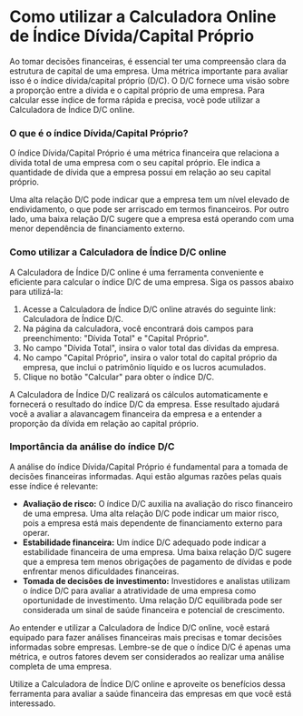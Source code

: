 Como utilizar a Calculadora Online de Índice Dívida/Capital Próprio
===================================================================

Ao tomar decisões financeiras, é essencial ter uma compreensão clara da estrutura de capital de uma empresa. Uma métrica importante para avaliar isso é o índice dívida/capital próprio (D/C). O D/C fornece uma visão sobre a proporção entre a dívida e o capital próprio de uma empresa. Para calcular esse índice de forma rápida e precisa, você pode utilizar a Calculadora de Índice D/C online.

### O que é o índice Dívida/Capital Próprio?

O índice Dívida/Capital Próprio é uma métrica financeira que relaciona a dívida total de uma empresa com o seu capital próprio. Ele indica a quantidade de dívida que a empresa possui em relação ao seu capital próprio.

Uma alta relação D/C pode indicar que a empresa tem um nível elevado de endividamento, o que pode ser arriscado em termos financeiros. Por outro lado, uma baixa relação D/C sugere que a empresa está operando com uma menor dependência de financiamento externo.

### Como utilizar a Calculadora de Índice D/C online

A Calculadora de Índice D/C online é uma ferramenta conveniente e eficiente para calcular o índice D/C de uma empresa. Siga os passos abaixo para utilizá-la:

1. Acesse a Calculadora de Índice D/C online através do seguinte link: Calculadora de Índice D/C.
2. Na página da calculadora, você encontrará dois campos para preenchimento: "Dívida Total" e "Capital Próprio".
3. No campo "Dívida Total", insira o valor total das dívidas da empresa.
4. No campo "Capital Próprio", insira o valor total do capital próprio da empresa, que inclui o patrimônio líquido e os lucros acumulados.
5. Clique no botão "Calcular" para obter o índice D/C.

A Calculadora de Índice D/C realizará os cálculos automaticamente e fornecerá o resultado do índice D/C da empresa. Esse resultado ajudará você a avaliar a alavancagem financeira da empresa e a entender a proporção da dívida em relação ao capital próprio.

### Importância da análise do índice D/C

A análise do índice Dívida/Capital Próprio é fundamental para a tomada de decisões financeiras informadas. Aqui estão algumas razões pelas quais esse índice é relevante:

- **Avaliação de risco:** O índice D/C auxilia na avaliação do risco financeiro de uma empresa. Uma alta relação D/C pode indicar um maior risco, pois a empresa está mais dependente de financiamento externo para operar.
- **Estabilidade financeira:** Um índice D/C adequado pode indicar a estabilidade financeira de uma empresa. Uma baixa relação D/C sugere que a empresa tem menos obrigações de pagamento de dívidas e pode enfrentar menos dificuldades financeiras.
- **Tomada de decisões de investimento:** Investidores e analistas utilizam o índice D/C para avaliar a atratividade de uma empresa como oportunidade de investimento. Uma relação D/C equilibrada pode ser considerada um sinal de saúde financeira e potencial de crescimento.

Ao entender e utilizar a Calculadora de Índice D/C online, você estará equipado para fazer análises financeiras mais precisas e tomar decisões informadas sobre empresas. Lembre-se de que o índice D/C é apenas uma métrica, e outros fatores devem ser considerados ao realizar uma análise completa de uma empresa.

Utilize a Calculadora de Índice D/C online e aproveite os benefícios dessa ferramenta para avaliar a saúde financeira das empresas em que você está interessado.